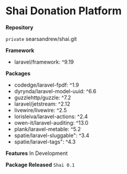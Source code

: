# Shai Donation Platform

**Repository**

`private` searsandrew/shai.git

**Framework**
* laravel/framework: ^9.19

**Packages**
* codedge/laravel-fpdf: ^1.9
* dyrynda/laravel-model-uuid: ^6.6
* guzzlehttp/guzzle: ^7.2
* laravel/jetstream: ^2.12
* livewire/livewire: ^2.5
* lorisleiva/laravel-actions: ^2.4
* owen-it/laravel-auditing: ^13.0
* plank/laravel-metable: ^5.2
* spatie/laravel-sluggable": ^3.4
* spatie/laravel-tags": ^4.3

**Features**
In Development

**Package Released**
`Shai 0.1`
